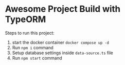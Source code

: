 # Awesome Project Build with TypeORM

Steps to run this project:

1. start the docker container `docker compose up -d`
2. Run `npm i` command
3. Setup database settings inside `data-source.ts` file
4. Run `npm start` command
